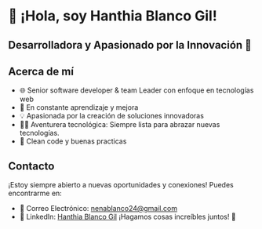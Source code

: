 # 👋 ¡Hola, soy Hanthia Blanco Gil!

## Desarrolladora y Apasionado por la Innovación 🚀

## Acerca de mí

- 🌐 Senior software developer & team Leader con enfoque en tecnologías web
- 🚀 En constante aprendizaje y mejora
- 💡 Apasionada por la creación de soluciones innovadoras
- 👩‍💻 Aventurera tecnológica: Siempre lista para abrazar nuevas tecnologías.
- 🌱 Clean code y buenas practicas

## Contacto

¡Estoy siempre abierto a nuevas oportunidades y conexiones! Puedes encontrarme en:

- 📧 Correo Electrónico: nenablanco24@gmail.com
- 🔗 LinkedIn: [Hanthia Blanco Gil](https://www.linkedin.com/in/hanthia-blanco-gil/)
¡Hagamos cosas increíbles juntos! 🚀
